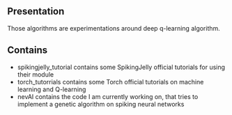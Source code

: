 ## Presentation
Those algorithms are experimentations around deep q-learning algorithm.
## Contains
- spikingjelly_tutorial contains some SpikingJelly official tutorials for using their module
- torch_tutorrials contains some Torch official tutorials on machine learning and Q-learning
- nevAI contains the code I am currently working on, that tries to implement a genetic algorithm on spiking neural networks
